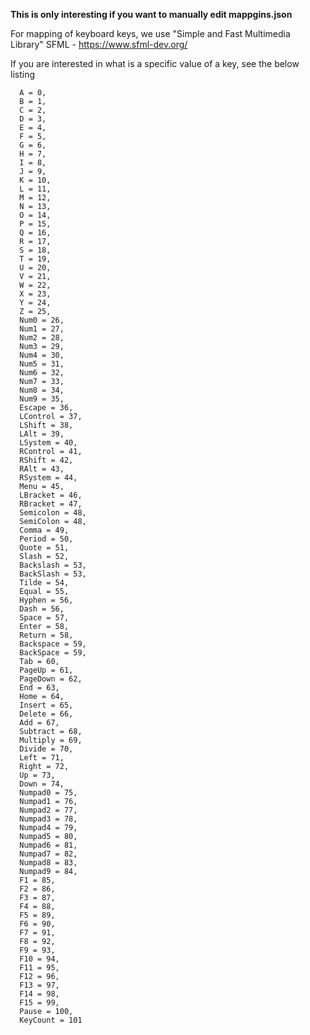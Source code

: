 **This is only interesting if you want to manually edit mappgins.json**

For mapping of keyboard keys, we use "Simple and Fast Multimedia Library" SFML - https://www.sfml-dev.org/

If you are interested in what is a specific value of a key, see the below listing

```
  A = 0,
  B = 1,
  C = 2,
  D = 3,
  E = 4,
  F = 5,
  G = 6,
  H = 7,
  I = 8,
  J = 9,
  K = 10,
  L = 11,
  M = 12,
  N = 13,
  O = 14,
  P = 15,
  Q = 16,
  R = 17,
  S = 18,
  T = 19,
  U = 20,
  V = 21,
  W = 22,
  X = 23,
  Y = 24,
  Z = 25,
  Num0 = 26,
  Num1 = 27,
  Num2 = 28,
  Num3 = 29,
  Num4 = 30,
  Num5 = 31,
  Num6 = 32,
  Num7 = 33,
  Num8 = 34,
  Num9 = 35,
  Escape = 36,
  LControl = 37,
  LShift = 38,
  LAlt = 39,
  LSystem = 40,
  RControl = 41,
  RShift = 42,
  RAlt = 43,
  RSystem = 44,
  Menu = 45,
  LBracket = 46,
  RBracket = 47,
  Semicolon = 48,
  SemiColon = 48,
  Comma = 49,
  Period = 50,
  Quote = 51,
  Slash = 52,
  Backslash = 53,
  BackSlash = 53,
  Tilde = 54,
  Equal = 55,
  Hyphen = 56,
  Dash = 56,
  Space = 57,
  Enter = 58,
  Return = 58,
  Backspace = 59,
  BackSpace = 59,
  Tab = 60,
  PageUp = 61,
  PageDown = 62,
  End = 63,
  Home = 64,
  Insert = 65,
  Delete = 66,
  Add = 67,
  Subtract = 68,
  Multiply = 69,
  Divide = 70,
  Left = 71,
  Right = 72,
  Up = 73,
  Down = 74,
  Numpad0 = 75,
  Numpad1 = 76,
  Numpad2 = 77,
  Numpad3 = 78,
  Numpad4 = 79,
  Numpad5 = 80,
  Numpad6 = 81,
  Numpad7 = 82,
  Numpad8 = 83,
  Numpad9 = 84,
  F1 = 85,
  F2 = 86,
  F3 = 87,
  F4 = 88,
  F5 = 89,
  F6 = 90,
  F7 = 91,
  F8 = 92,
  F9 = 93,
  F10 = 94,
  F11 = 95,
  F12 = 96,
  F13 = 97,
  F14 = 98,
  F15 = 99,
  Pause = 100,
  KeyCount = 101
```	